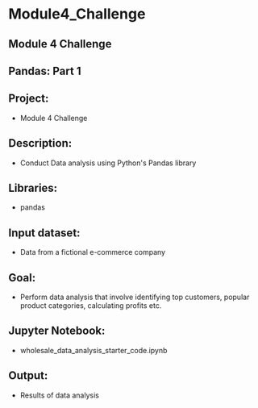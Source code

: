 # Module4_Challenge
## Module 4 Challenge

## Pandas: Part 1

## Project: 
- Module 4 Challenge

## Description:
- Conduct Data analysis using Python's Pandas library

## Libraries:
- pandas

## Input dataset:
- Data from a fictional e-commerce company

## Goal:
- Perform data analysis that involve identifying top customers, popular product categories, calculating profits etc.

## Jupyter Notebook:
- wholesale_data_analysis_starter_code.ipynb

## Output:
- Results of data analysis
